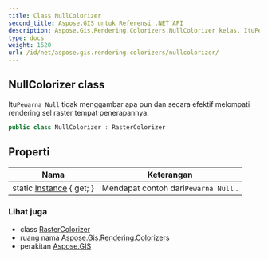 ```yaml
---
title: Class NullColorizer
second_title: Aspose.GIS untuk Referensi .NET API
description: Aspose.Gis.Rendering.Colorizers.NullColorizer kelas. ItuPewarna Null tidak menggambar apa pun dan secara efektif melompati rendering sel raster tempat penerapannya.
type: docs
weight: 1520
url: /id/net/aspose.gis.rendering.colorizers/nullcolorizer/
---
```

## NullColorizer class

Itu`Pewarna Null` tidak menggambar apa pun dan secara efektif melompati rendering sel raster tempat penerapannya.

```csharp
public class NullColorizer : RasterColorizer
```

## Properti

| Nama | Keterangan |
| --- | --- |
| static [Instance](../../aspose.gis.rendering.colorizers/nullcolorizer/instance/) { get; } | Mendapat contoh dari`Pewarna Null` . |

### Lihat juga

* class [RasterColorizer](../rastercolorizer/)
* ruang nama [Aspose.Gis.Rendering.Colorizers](../../aspose.gis.rendering.colorizers/)
* perakitan [Aspose.GIS](../../)


